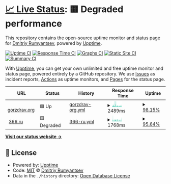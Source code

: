 # [📈 Live Status](https://gorzdrav.org): <!--live status--> **🟨 Degraded performance**

This repository contains the open-source uptime monitor and status page for [Dmitriy Rumyantsev](https://gorzdrav.org), powered by [Upptime](https://github.com/upptime/upptime).

[![Uptime CI](https://github.com/dr2moscow/upptime/workflows/Uptime%20CI/badge.svg)](https://github.com/dr2moscow/upptime/actions?query=workflow%3A%22Uptime+CI%22)
[![Response Time CI](https://github.com/dr2moscow/upptime/workflows/Response%20Time%20CI/badge.svg)](https://github.com/dr2moscow/upptime/actions?query=workflow%3A%22Response+Time+CI%22)
[![Graphs CI](https://github.com/dr2moscow/upptime/workflows/Graphs%20CI/badge.svg)](https://github.com/dr2moscow/upptime/actions?query=workflow%3A%22Graphs+CI%22)
[![Static Site CI](https://github.com/dr2moscow/upptime/workflows/Static%20Site%20CI/badge.svg)](https://github.com/dr2moscow/upptime/actions?query=workflow%3A%22Static+Site+CI%22)
[![Summary CI](https://github.com/dr2moscow/upptime/workflows/Summary%20CI/badge.svg)](https://github.com/dr2moscow/upptime/actions?query=workflow%3A%22Summary+CI%22)

With [Upptime](https://upptime.js.org), you can get your own unlimited and free uptime monitor and status page, powered entirely by a GitHub repository. We use [Issues](https://github.com/dr2moscow/upptime/issues) as incident reports, [Actions](https://github.com/dr2moscow/upptime/actions) as uptime monitors, and [Pages](https://gorzdrav.org) for the status page.

<!--start: status pages-->
<!-- This summary is generated by Upptime (https://github.com/upptime/upptime) -->
<!-- Do not edit this manually, your changes will be overwritten -->
<!-- prettier-ignore -->
| URL | Status | History | Response Time | Uptime |
| --- | ------ | ------- | ------------- | ------ |
| <img alt="" src="https://www.gorzdrav.org/favicon.ico" height="13"> [gorzdrav.org](https://gorzdrav.org) | 🟩 Up | [gorzdrav-org.yml](https://github.com/dr2moscow/upptime/commits/HEAD/history/gorzdrav-org.yml) | <details><summary><img alt="Response time graph" src="./graphs/gorzdrav-org/response-time-week.png" height="20"> 2489ms</summary><br><a href="https://gorzdrav.org/history/gorzdrav-org"><img alt="Response time 2387" src="https://img.shields.io/endpoint?url=https%3A%2F%2Fraw.githubusercontent.com%2Fdr2moscow%2Fupptime%2FHEAD%2Fapi%2Fgorzdrav-org%2Fresponse-time.json"></a><br><a href="https://gorzdrav.org/history/gorzdrav-org"><img alt="24-hour response time 1900" src="https://img.shields.io/endpoint?url=https%3A%2F%2Fraw.githubusercontent.com%2Fdr2moscow%2Fupptime%2FHEAD%2Fapi%2Fgorzdrav-org%2Fresponse-time-day.json"></a><br><a href="https://gorzdrav.org/history/gorzdrav-org"><img alt="7-day response time 2489" src="https://img.shields.io/endpoint?url=https%3A%2F%2Fraw.githubusercontent.com%2Fdr2moscow%2Fupptime%2FHEAD%2Fapi%2Fgorzdrav-org%2Fresponse-time-week.json"></a><br><a href="https://gorzdrav.org/history/gorzdrav-org"><img alt="30-day response time 2079" src="https://img.shields.io/endpoint?url=https%3A%2F%2Fraw.githubusercontent.com%2Fdr2moscow%2Fupptime%2FHEAD%2Fapi%2Fgorzdrav-org%2Fresponse-time-month.json"></a><br><a href="https://gorzdrav.org/history/gorzdrav-org"><img alt="1-year response time 2387" src="https://img.shields.io/endpoint?url=https%3A%2F%2Fraw.githubusercontent.com%2Fdr2moscow%2Fupptime%2FHEAD%2Fapi%2Fgorzdrav-org%2Fresponse-time-year.json"></a></details> | <details><summary><a href="https://gorzdrav.org/history/gorzdrav-org">98.15%</a></summary><a href="https://gorzdrav.org/history/gorzdrav-org"><img alt="All-time uptime 26.43%" src="https://img.shields.io/endpoint?url=https%3A%2F%2Fraw.githubusercontent.com%2Fdr2moscow%2Fupptime%2FHEAD%2Fapi%2Fgorzdrav-org%2Fuptime.json"></a><br><a href="https://gorzdrav.org/history/gorzdrav-org"><img alt="24-hour uptime 100.00%" src="https://img.shields.io/endpoint?url=https%3A%2F%2Fraw.githubusercontent.com%2Fdr2moscow%2Fupptime%2FHEAD%2Fapi%2Fgorzdrav-org%2Fuptime-day.json"></a><br><a href="https://gorzdrav.org/history/gorzdrav-org"><img alt="7-day uptime 98.15%" src="https://img.shields.io/endpoint?url=https%3A%2F%2Fraw.githubusercontent.com%2Fdr2moscow%2Fupptime%2FHEAD%2Fapi%2Fgorzdrav-org%2Fuptime-week.json"></a><br><a href="https://gorzdrav.org/history/gorzdrav-org"><img alt="30-day uptime 99.08%" src="https://img.shields.io/endpoint?url=https%3A%2F%2Fraw.githubusercontent.com%2Fdr2moscow%2Fupptime%2FHEAD%2Fapi%2Fgorzdrav-org%2Fuptime-month.json"></a><br><a href="https://gorzdrav.org/history/gorzdrav-org"><img alt="1-year uptime 26.43%" src="https://img.shields.io/endpoint?url=https%3A%2F%2Fraw.githubusercontent.com%2Fdr2moscow%2Fupptime%2FHEAD%2Fapi%2Fgorzdrav-org%2Fuptime-year.json"></a></details>
| <img alt="" src="https://366.ru/favicon.ico" height="13"> [366.ru](https://366.ru) | 🟨 Degraded | [366-ru.yml](https://github.com/dr2moscow/upptime/commits/HEAD/history/366-ru.yml) | <details><summary><img alt="Response time graph" src="./graphs/366-ru/response-time-week.png" height="20"> 1768ms</summary><br><a href="https://gorzdrav.org/history/366-ru"><img alt="Response time 1630" src="https://img.shields.io/endpoint?url=https%3A%2F%2Fraw.githubusercontent.com%2Fdr2moscow%2Fupptime%2FHEAD%2Fapi%2F366-ru%2Fresponse-time.json"></a><br><a href="https://gorzdrav.org/history/366-ru"><img alt="24-hour response time 2326" src="https://img.shields.io/endpoint?url=https%3A%2F%2Fraw.githubusercontent.com%2Fdr2moscow%2Fupptime%2FHEAD%2Fapi%2F366-ru%2Fresponse-time-day.json"></a><br><a href="https://gorzdrav.org/history/366-ru"><img alt="7-day response time 1768" src="https://img.shields.io/endpoint?url=https%3A%2F%2Fraw.githubusercontent.com%2Fdr2moscow%2Fupptime%2FHEAD%2Fapi%2F366-ru%2Fresponse-time-week.json"></a><br><a href="https://gorzdrav.org/history/366-ru"><img alt="30-day response time 1700" src="https://img.shields.io/endpoint?url=https%3A%2F%2Fraw.githubusercontent.com%2Fdr2moscow%2Fupptime%2FHEAD%2Fapi%2F366-ru%2Fresponse-time-month.json"></a><br><a href="https://gorzdrav.org/history/366-ru"><img alt="1-year response time 1630" src="https://img.shields.io/endpoint?url=https%3A%2F%2Fraw.githubusercontent.com%2Fdr2moscow%2Fupptime%2FHEAD%2Fapi%2F366-ru%2Fresponse-time-year.json"></a></details> | <details><summary><a href="https://gorzdrav.org/history/366-ru">95.64%</a></summary><a href="https://gorzdrav.org/history/366-ru"><img alt="All-time uptime 82.92%" src="https://img.shields.io/endpoint?url=https%3A%2F%2Fraw.githubusercontent.com%2Fdr2moscow%2Fupptime%2FHEAD%2Fapi%2F366-ru%2Fuptime.json"></a><br><a href="https://gorzdrav.org/history/366-ru"><img alt="24-hour uptime 98.38%" src="https://img.shields.io/endpoint?url=https%3A%2F%2Fraw.githubusercontent.com%2Fdr2moscow%2Fupptime%2FHEAD%2Fapi%2F366-ru%2Fuptime-day.json"></a><br><a href="https://gorzdrav.org/history/366-ru"><img alt="7-day uptime 95.64%" src="https://img.shields.io/endpoint?url=https%3A%2F%2Fraw.githubusercontent.com%2Fdr2moscow%2Fupptime%2FHEAD%2Fapi%2F366-ru%2Fuptime-week.json"></a><br><a href="https://gorzdrav.org/history/366-ru"><img alt="30-day uptime 97.94%" src="https://img.shields.io/endpoint?url=https%3A%2F%2Fraw.githubusercontent.com%2Fdr2moscow%2Fupptime%2FHEAD%2Fapi%2F366-ru%2Fuptime-month.json"></a><br><a href="https://gorzdrav.org/history/366-ru"><img alt="1-year uptime 82.92%" src="https://img.shields.io/endpoint?url=https%3A%2F%2Fraw.githubusercontent.com%2Fdr2moscow%2Fupptime%2FHEAD%2Fapi%2F366-ru%2Fuptime-year.json"></a></details>

<!--end: status pages-->

[**Visit our status website →**](https://gorzdrav.org)

## 📄 License

- Powered by: [Upptime](https://github.com/upptime/upptime)
- Code: [MIT](./LICENSE) © [Dmitriy Rumyantsev](https://gorzdrav.org)
- Data in the `./history` directory: [Open Database License](https://opendatacommons.org/licenses/odbl/1-0/)
